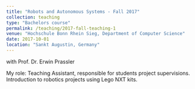 ```yaml
---
title: "Robots and Autonomous Systems - Fall 2017"
collection: teaching
type: "Bachelors course"
permalink: /teaching/2017-fall-teaching-1
venue: "Hochschule Bonn Rhein Sieg, Department of Computer Science"
date: 2017-10-01
location: "Sankt Augustin, Germany"
---
```

with Prof. Dr. Erwin Prassler

My role: Teaching Assistant, responsible for students project supervisions. 
Introduction to robotics projects using Lego NXT kits.

<!-- Heading 1
======

Heading 2
======

Heading 3
====== -->